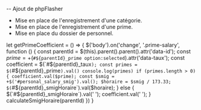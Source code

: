 -- Ajout de phpFlasher

- Mise en place de l'enregistrement d'une catégorie.
- Mise en place de l'enregistrement d'une prime.
- Mise en place du dossier de personnel.


let getPrimeCoefficient = () => {
$('body').on('change', '.prime-salary', function () {
const parentId = $(this).parent().parent().attr('data-id');
const $prime = +$(`#${parentId}_prime option:selected`).attr('data-taux');
const coefficient = $(`#${parentId}_taux`);
const primes = $(`#${parentId}_prime`).val()
console.log(primes)
if (primes.length > 0) {
coefficient.val($prime);
const $smig = +$('#personal_salary_smig').val();
$horaire = $smig / 173.33;
$(`#${parentId}_smigHoraire`).val($horaire);
} else {
$(`#${parentId}_smigHoraire`).val(' ');
coefficient.val(' ');
}
calculateSmigHoraire(parentId)
})
}